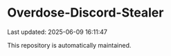 # Overdose-Discord-Stealer

Last updated: 2025-06-09 16:11:47

This repository is automatically maintained.
